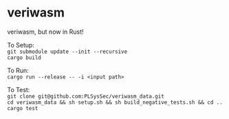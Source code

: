 # veriwasm
veriwasm, but now in Rust!  

To Setup:  
`git submodule update --init --recursive`  
`cargo build  `

To Run:  
`cargo run --release -- -i <input path>  `

To Test:  
`git clone git@github.com:PLSysSec/veriwasm_data.git`  
`cd veriwasm_data && sh setup.sh && sh build_negative_tests.sh && cd ..`  
`cargo test`  

